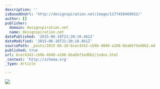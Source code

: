 ```yaml
---
description: ''
isBasedOnUrl: 'http://designspiration.net/image/1177458469652/'
author: []
publisher:
  domain: designspiration.net
  name: designspiration.net
datePublished: '2015-06-10T21:20:10.461Z'
dateModified: '2015-06-10T21:20:10.461Z'
sourcePath: _posts/2015-06-10-bcec4342-cb9b-4040-a108-bba6bf3ed0b2.md
published: true
url: bcec4342-cb9b-4040-a108-bba6bf3ed0b2/index.html
_context: 'http://schema.org'
_type: Article

---
```

![](http://a1.dspnimg.com/data/l/1177458469652_xGVqjd0O_l.jpg)